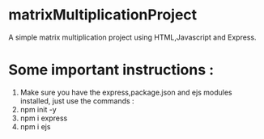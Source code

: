 # matrixMultiplicationProject
A simple matrix multiplication project using HTML,Javascript and Express. 

# Some important instructions : 
1. Make sure you have the express,package.json and ejs modules installed, just use the commands : 
2. npm init -y
3. npm i express
4. npm i ejs
